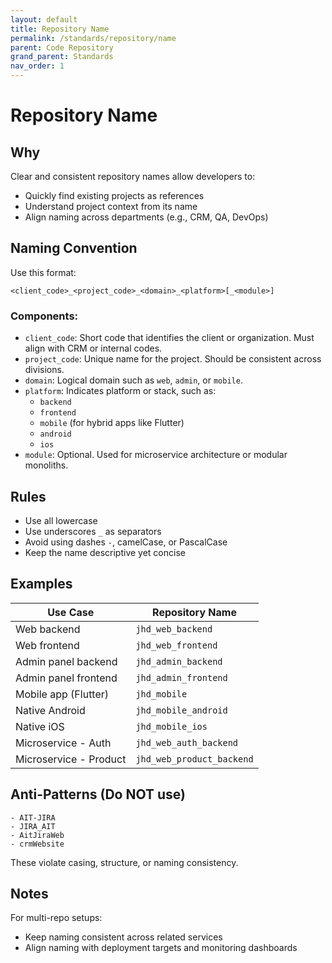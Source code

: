 ```yaml
---
layout: default
title: Repository Name
permalink: /standards/repository/name
parent: Code Repository
grand_parent: Standards
nav_order: 1
---
```


# Repository Name

## Why

Clear and consistent repository names allow developers to:
- Quickly find existing projects as references
- Understand project context from its name
- Align naming across departments (e.g., CRM, QA, DevOps)

## Naming Convention

Use this format:

```
<client_code>_<project_code>_<domain>_<platform>[_<module>]
```

### Components:
- `client_code`: Short code that identifies the client or organization. Must align with CRM or internal codes.
- `project_code`: Unique name for the project. Should be consistent across divisions.
- `domain`: Logical domain such as `web`, `admin`, or `mobile`.
- `platform`: Indicates platform or stack, such as:
  - `backend`
  - `frontend`
  - `mobile` (for hybrid apps like Flutter)
  - `android`
  - `ios`
- `module`: Optional. Used for microservice architecture or modular monoliths.

## Rules

- Use all lowercase
- Use underscores `_` as separators
- Avoid using dashes `-`, camelCase, or PascalCase
- Keep the name descriptive yet concise

## Examples

| Use Case                   | Repository Name                    |
|----------------------------|------------------------------------|
| Web backend                | `jhd_web_backend`                  |
| Web frontend               | `jhd_web_frontend`                |
| Admin panel backend        | `jhd_admin_backend`               |
| Admin panel frontend       | `jhd_admin_frontend`              |
| Mobile app (Flutter)       | `jhd_mobile`                       |
| Native Android             | `jhd_mobile_android`              |
| Native iOS                 | `jhd_mobile_ios`                  |
| Microservice - Auth        | `jhd_web_auth_backend`            |
| Microservice - Product     | `jhd_web_product_backend`         |

## Anti-Patterns (Do NOT use)

```
- AIT-JIRA
- JIRA_AIT
- AitJiraWeb
- crmWebsite
```

These violate casing, structure, or naming consistency.

## Notes

For multi-repo setups:
- Keep naming consistent across related services
- Align naming with deployment targets and monitoring dashboards
